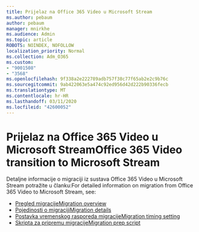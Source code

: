 ```yaml
---
title: Prijelaz na Office 365 Video u Microsoft Stream
ms.author: pebaum
author: pebaum
manager: mnirkhe
ms.audience: Admin
ms.topic: article
ROBOTS: NOINDEX, NOFOLLOW
localization_priority: Normal
ms.collection: Adm_O365
ms.custom:
- "9001508"
- "3568"
ms.openlocfilehash: 9f338a2e222789adb757f38c77f65ab2e2c9b76c
ms.sourcegitcommit: 9ab422063e5a474c92ed956d42d222b90336fecb
ms.translationtype: MT
ms.contentlocale: hr-HR
ms.lasthandoff: 03/11/2020
ms.locfileid: "42600052"
---
```

# <a name="office-365-video-transition-to-microsoft-stream"></a><span data-ttu-id="efcec-102">Prijelaz na Office 365 Video u Microsoft Stream</span><span class="sxs-lookup"><span data-stu-id="efcec-102">Office 365 Video transition to Microsoft Stream</span></span>

<span data-ttu-id="efcec-103">Detaljne informacije o migraciji iz sustava Office 365 Video u Microsoft Stream potražite u članku:</span><span class="sxs-lookup"><span data-stu-id="efcec-103">For detailed information on migration from Office 365 Video to Microsoft Stream, see:</span></span>

- [<span data-ttu-id="efcec-104">Pregled migracije</span><span class="sxs-lookup"><span data-stu-id="efcec-104">Migration overview</span></span>](https://docs.microsoft.com/stream/migrate-from-office-365)
- [<span data-ttu-id="efcec-105">Pojedinosti o migraciji</span><span class="sxs-lookup"><span data-stu-id="efcec-105">Migration details</span></span>](https://docs.microsoft.com/stream/migration-experience)
- [<span data-ttu-id="efcec-106">Postavka vremenskog rasporeda migracije</span><span class="sxs-lookup"><span data-stu-id="efcec-106">Migration timing setting</span></span>](https://docs.microsoft.com/stream/migration-o365video-timing-setting)
- [<span data-ttu-id="efcec-107">Skripta za pripremu migracije</span><span class="sxs-lookup"><span data-stu-id="efcec-107">Migration prep script</span></span>](https://docs.microsoft.com/stream/migration-o365video-prep)
